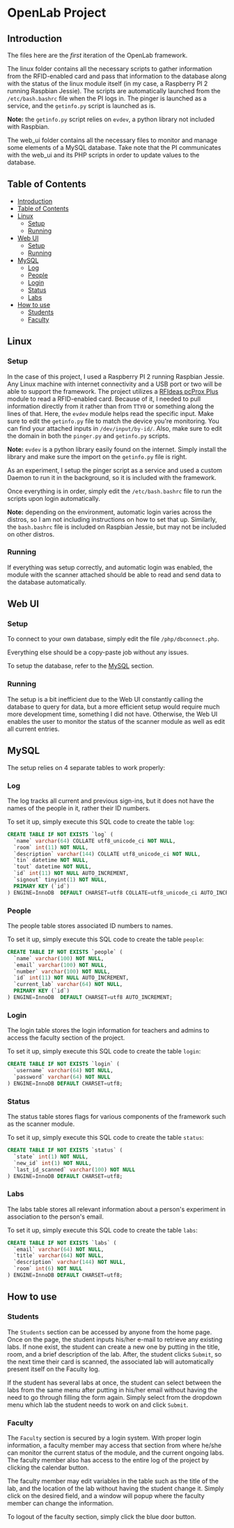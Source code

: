 # OpenLab Project

## Introduction

The files here are the _first_ iteration of the OpenLab framework.

The linux folder contains all the necessary scripts to gather information from the RFID-enabled card and pass that information to the database along with the status of the linux module itself (in my case, a Raspberry PI 2 running Raspbian Jessie). The scripts are automatically launched from the `/etc/bash.bashrc` file when the PI logs in. The pinger is launched as a service, and the `getinfo.py` script is launched as is.

**Note:** the `getinfo.py` script relies on `evdev`, a python library not included with Raspbian.

The web_ui folder contains all the necessary files to monitor and manage some elements of a MySQL database. Take note that the PI communicates with the web_ui and its PHP scripts in order to update values to the database.

## Table of Contents

* [Introduction](https://github.com/ivanscode/openlab#introduction)
* [Table of Contents](https://github.com/ivanscode/openlab#table-of-contents)
* [Linux](https://github.com/ivanscode/openlab#linux)
    * [Setup](https://github.com/ivanscode/openlab#setup)
    * [Running](https://github.com/ivanscode/openlab#running)
* [Web UI](https://github.com/ivanscode/openlab#web-ui)
    * [Setup](https://github.com/ivanscode/openlab#setup-1)
    * [Running](https://github.com/ivanscode/openlab#running-1)
* [MySQL](https://github.com/ivanscode/openlab#mysql)
    * [Log](https://github.com/ivanscode/openlab#log)
    * [People](https://github.com/ivanscode/openlab#people)
    * [Login](https://github.com/ivanscode/openlab#login)
    * [Status](https://github.com/ivanscode/openlab#status)
    * [Labs](https://github.com/ivanscode/openlab#labs)
* [How to use](https://github.com/ivanscode/openlab#how-to-use)
    * [Students](https://github.com/ivanscode/openlab#students)
    * [Faculty](https://github.com/ivanscode/openlab#faculty)

## Linux
### Setup
In the case of this project, I used a Raspberry PI 2 running Raspbian Jessie. Any Linux machine with internet connectivity and a USB port or two will be able to support the framework. The project utilizes a [RFIdeas pcProx Plus](https://www.rfideas.com/products/readers/pcprox-plus-enroll) module to read a RFID-enabled card. Because of it, I needed to pull information directly from it rather than from `TTY0` or something along the lines of that. Here, the `evdev` module helps read the specific input. Make sure to edit the `getinfo.py` file to match the device you're monitoring. You can find your attached inputs in `/dev/input/by-id/`. Also, make sure to edit the domain in both the `pinger.py` and `getinfo.py` scripts.

**Note:** `evdev` is a python library easily found on the internet. Simply install the library and make sure the import on the `getinfo.py` file is right.

As an experiment, I setup the pinger script as a service and used a custom Daemon to run it in the background, so it is included with the framework.

Once everything is in order, simply edit the `/etc/bash.bashrc` file to run the scripts upon login automatically.

**Note:** depending on the environment, automatic login varies across the distros, so I am not including instructions on how to set that up. Similarly, the `bash.bashrc` file is included on Raspbian Jessie, but may not be included on other distros.

### Running
If everything was setup correctly, and automatic login was enabled, the module with the scanner attached should be able to read and send data to the database automatically.

## Web UI
### Setup
To connect to your own database, simply edit the file `/php/dbconnect.php`.

Everything else should be a copy-paste job without any issues.

To setup the database, refer to the [MySQL](https://github.com/ivanscode/openlab#mysql) section.

### Running
The setup is a bit inefficient due to the Web UI constantly calling the database to query for data, but a more efficient setup would require much more development time, something I did not have. Otherwise, the Web UI enables the user to monitor the status of the scanner module as well as edit all current entries.

## MySQL
The setup relies on 4 separate tables to work properly:

### Log
The log tracks all current and previous sign-ins, but it does not have the names of the people in it, rather their ID numbers.

To set it up, simply execute this SQL code to create the table `log`:
```SQL
CREATE TABLE IF NOT EXISTS `log` (
  `name` varchar(64) COLLATE utf8_unicode_ci NOT NULL,
  `room` int(11) NOT NULL,
  `description` varchar(144) COLLATE utf8_unicode_ci NOT NULL,
  `tin` datetime NOT NULL,
  `tout` datetime NOT NULL,
  `id` int(11) NOT NULL AUTO_INCREMENT,
  `signout` tinyint(1) NOT NULL,
  PRIMARY KEY (`id`)
) ENGINE=InnoDB  DEFAULT CHARSET=utf8 COLLATE=utf8_unicode_ci AUTO_INCREMENT;
```
### People
The people table stores associated ID numbers to names.

To set it up, simply execute this SQL code to create the table `people`:
```SQL
CREATE TABLE IF NOT EXISTS `people` (
  `name` varchar(100) NOT NULL,
  `email` varchar(100) NOT NULL,
  `number` varchar(100) NOT NULL,
  `id` int(11) NOT NULL AUTO_INCREMENT,
  `current_lab` varchar(64) NOT NULL,
  PRIMARY KEY (`id`)
) ENGINE=InnoDB  DEFAULT CHARSET=utf8 AUTO_INCREMENT;
```
### Login
The login table stores the login information for teachers and admins to access the faculty section of the project.

To set it up, simply execute this SQL code to create the table `login`:
```SQL
CREATE TABLE IF NOT EXISTS `login` (
  `username` varchar(64) NOT NULL,
  `password` varchar(64) NOT NULL
) ENGINE=InnoDB DEFAULT CHARSET=utf8;
```
### Status
The status table stores flags for various components of the framework such as the scanner module.

To set it up, simply execute this SQL code to create the table `status`:
```SQL
CREATE TABLE IF NOT EXISTS `status` (
  `state` int(1) NOT NULL,
  `new_id` int(1) NOT NULL,
  `last_id_scanned` varchar(100) NOT NULL
) ENGINE=InnoDB DEFAULT CHARSET=utf8;
```
### Labs
The labs table stores all relevant information about a person's experiment in association to the person's email.

To set it up, simply execute this SQL code to create the table `labs`:
```SQL
CREATE TABLE IF NOT EXISTS `labs` (
  `email` varchar(64) NOT NULL,
  `title` varchar(64) NOT NULL,
  `description` varchar(144) NOT NULL,
  `room` int(6) NOT NULL
) ENGINE=InnoDB DEFAULT CHARSET=utf8;
```
## How to use
### Students
The `Students` section can be accessed by anyone from the home page. Once on the page, the student inputs his/her e-mail to retrieve any existing labs. If none exist, the student can create a new one by putting in the title, room, and a brief description of the lab. After, the student clicks `Submit`, so the next time their card is scanned, the associated lab will automatically present itself on the Faculty log.

If the student has several labs at once, the student can select between the labs from the same menu after putting in his/her email without having the need to go through filling the form again. Simply select from the dropdown menu which lab the student needs to work on and click `Submit`.
### Faculty
The `Faculty` section is secured by a login system. With proper login information, a faculty member may access that section from where he/she can monitor the current status of the module, and the current ongoing labs. The faculty member also has access to the entire log of the project by clicking the calendar button.

The faculty member may edit variables in the table such as the title of the lab, and the location of the lab without having the student change it. Simply click on the desired field, and a window will popup where the faculty member can change the information.

To logout of the faculty section, simply click the blue door button.
